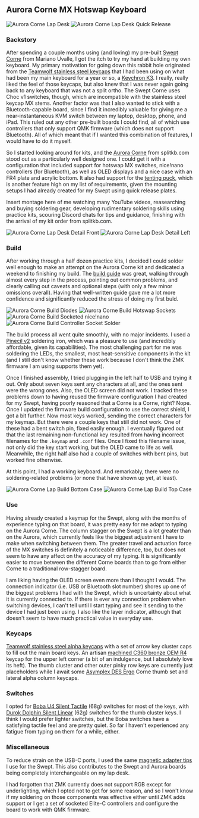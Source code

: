 ## Aurora Corne MX Hotswap Keyboard

![Aurora Corne Lap Desk](images/aurora-corne-lap-desk.jpeg)
![Aurora Corne Lap Desk Quick Release](images/aurora-corne-lap-desk-quick-release.jpeg)

### Backstory

After spending a couple months using (and loving) my pre-built [Swept Corne](https://github.com/SethMilliken/swept-corne-zmk/tree/seth) from Mariano Uvalle, I got the itch to try my hand at building my own keyboard. My primary motivation for going down this rabbit hole originated from the [Teamwolf stainless steel keycaps](https://drop.com/buy/teamwolf-stainless-steel-alpha-set-keycaps-v2?searchId=dd76bf4e17917301e79347352ee040c0) that I had been using on what had been my 
main keyboard for a year or so, a [Keychron K3](https://www.keychron.com/products/keychron-k3-wireless-mechanical-keyboard). I really, really liked the feel of those keycaps, but also knew that I was never again going back to any keyboard that was not a split ortho. The Swept Corne uses Choc v1 switches, though, which are incompatible with the stainless steel keycap MX stems. Another factor was that I also wanted to stick with a Bluetooth-capable board, since I find it incredibly valuable for giving me a near-instantaneous KVM switch between my laptop, desktop, phone, and iPad. This ruled out any other pre-built boards I could find, all of which use controllers that only support QMK firmware (which does not support Bluetooth). All of which meant that if I wanted this combination of features, I would have to do it myself.

So I started looking around for kits, and the [Aurora Corne](https://splitkb.com/collections/keyboard-kits/products/aurora-corne-pcb-kit) from splitkb.com stood out as a particularly well designed one. I could get it with a configuration that included support for hotswap MX switches, nice!nano controllers (for Bluetooth), as well as OLED displays and a nice case with an FR4 plate and acrylic bottom. It also had support for the [tenting puck](https://splitkb.com/products/tenting-puck), which is another feature high on my list of requirements, given the mounting setups I had already created for my Swept using quick release plates.

Insert montage here of me watching many YouTube videos, reasearching and buying soldering gear, developing rudimentary soldering skills using practice kits, scouring Discord chats for tips and guidance, finishing with the arrival of my kit order from splitkb.com.

![Aurora Corne Lap Desk Detail Front](images/aurora-corne-lap-desk-detail-front.jpeg)
![Aurora Corne Lap Desk Detail Left](images/aurora-corne-lap-desk-detail-left.jpeg)

### Build

After working through a half dozen practice kits, I decided I could solder well enough to make an attempt on the Aurora Corne kit and dedicated a weekend to finishing my build. The [build guide](https://docs.splitkb.com/hc/en-us/articles/6269789921564-Aurora-Build-Guide-Introduction) was great, walking through almost every step in the process, pointing out common problems, and clearly calling out caveats and optional steps (with only a few minor omissions overall). Having that well-written guide gave me a lot more confidence and significantly reduced the stress of doing my first buld.

![Aurora Corne Build Diodes](images/aurora-corne-build-diodes.jpeg)
![Aurora Corne Build Hotswap Sockets](images/aurora-corne-build-hotswap-sockets.jpeg)
![Aurora Corne Build Socketed nice!nano](images/aurora-corne-build-socketed-nicenano.jpeg)
![Aurora Corne Build Controller Socket Solder](images/aurora-corne-build-controller-sockets.jpeg)

The build process all went quite smoothly, with no major incidents. I used a [Pinecil v2](https://www.pine64.org/pinecil/) soldering iron, which was a pleasure to use (and incredibly affordable, given its capabilities). The most challenging part for me was soldering the LEDs, the smallest, most heat-sensitive components in the kit (and I still don't know whether these work because I don't think the ZMK firmware I am using supports them yet).

 Once I finished assembly, I tried plugging in the left half to USB and trying it out. Only about seven keys sent any characters at all, and the ones sent were the wrong ones. Also, the OLED screen did not work. I tracked these problems down to having reused the firmware configuration I had created for my Swept, having poorly reasoned that a Corne is a Corne, right? Nope. Once I updated the firmware build configuration to use the correct shield, I got a bit further. Now most keys worked, sending the correct characters for my keymap. But there were a couple keys that still did not work. One of these had a bent switch pin, fixed easily enough. I eventually figured out that the last remaining non-functional key resulted from having incorrect filenames for the `.keymap` and `.conf` files. Once I fixed this filename issue, not only did the key start working, but the OLED came to life as well. Meanwhile, the right half also had a couple of switches with bent pins, but worked fine otherwise.

At this point, I had a working keyboard. And remarkably, there were no soldering-related problems (or none that have shown up yet, at least).

![Aurora Corne Lap Build Bottom Case](images/aurora-corne-build-bottom-case.jpeg)
![Aurora Corne Lap Build Top Case](images/aurora-corne-build-top-case.jpeg)

### Use

Having already created a keymap for the Swept, along with the months of experience typing on that board, it was pretty easy for me adapt to typing on the Aurora Corne. The column stagger on the Swept is a lot greater than on the Aurora, which currently feels like the biggest adjustment I have to make when switching between them. The greater travel and actuation force of the MX switches is definitely a noticeable difference, too, but does not seem to have any affect on the accuracy of my typing. It is significantly easier to move between the different Corne boards than to go from either Corne to a traditional row-stagger board.

I am liking having the OLED screen even more than I thought I would. The connection indicator (i.e. USB or Bluetooth slot number) shores up one of the biggest problems I had with the Swept, which is uncertainty about what it is currently connected to. If there is ever any connection problem when switching devices, I can't tell until I start typing and see it sending to the device I had just been using. I also like the layer indicator, although that doesn't seem to have much practical value in everyday use.

### Keycaps

[Teamwolf stainless steel alpha keycaps](https://drop.com/buy/teamwolf-stainless-steel-alpha-set-keycaps-v2?searchId=dd76bf4e17917301e79347352ee040c0) with a set of arrow key cluster caps to fill out the main board keys. An artisan [machined C360 bronze OEM R4](https://www.etsy.com/listing/823240795/machined-brass-mx-keycap-oem-r4-esc) keycap for the upper left corner (a bit of an indulgence, but I absolutely love its heft). The thumb cluster and other outer pinky row keys are currently just placeholders while I await some [Asymplex DES Ergo](https://www.asymplex.xyz/product/des-ergo-caps) Corne thumb set and lateral alpha column keycaps.

### Switches

I opted for [Boba U4 Silent Tactile](https://ringerkeys.com/collections/switches/products/gazzew-boba-u4-silent-tactile-switches?variant=40184474042450) (68g) switches for most of the keys, with [Durok Dolphin Silent Linear](https://www.amazon.com/gp/product/B08G81RZL1) (62g) switches for the thumb cluster keys. I think I would prefer lighter switches, but the Boba switches have a satisfying tactile feel and are pretty quiet. So far I haven't experienced any fatigue from typing on them for a while, either.

### Miscellaneous

To reduce strain on the USB-C ports, I used the same [magnetic adapter tips](https://www.amazon.com/gp/product/B09YNKT2QS) I use for the Swept. This also contributes to the Swept and Aurora boards being completely interchangeable on my lap desk.

I had forgotten that ZMK currently does not support RGB except for underlighting, which I opted not to get for some reason, and so I won't know if my soldering on those components was effective either until ZMK adds support or I get a set of socketed Elite-C controllers and configure the board to work with QMK firmware.
